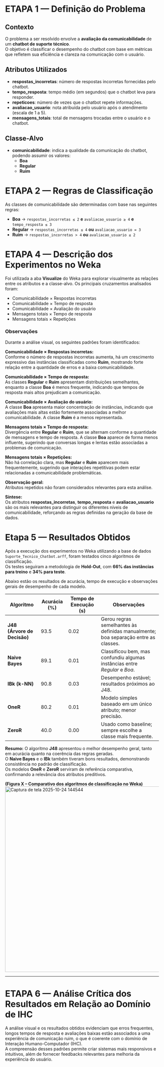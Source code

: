 # ETAPA 1 — Definição do Problema

## Contexto
O problema a ser resolvido envolve a **avaliação da comunicabilidade** de um **chatbot de suporte técnico**.  
O objetivo é classificar o desempenho do chatbot com base em métricas que refletem sua eficiência e clareza na comunicação com o usuário.

## Atributos Utilizados
- **respostas_incorretas**: número de respostas incorretas fornecidas pelo chatbot.  
- **tempo_resposta**: tempo médio (em segundos) que o chatbot leva para responder.  
- **repeticoes**: número de vezes que o chatbot repete informações.  
- **avaliacao_usuario**: nota atribuída pelo usuário após o atendimento (escala de 1 a 5).  
- **mensagens_totais**: total de mensagens trocadas entre o usuário e o chatbot.

## Classe-Alvo
- **comunicabilidade**: indica a qualidade da comunicação do chatbot, podendo assumir os valores:
  - **Boa**
  - **Regular**
  - **Ruim**

# ETAPA 2 — Regras de Classificação
As classes de comunicabilidade são determinadas com base nas seguintes regras:

- **Boa** → `respostas_incorretas ≤ 2` **e** `avaliacao_usuario ≥ 4` **e** `tempo_resposta ≤ 3`
- **Regular** → `respostas_incorretas ≤ 4` **ou** `avaliacao_usuario = 3`
- **Ruim** → `respostas_incorretas > 4` **ou** `avaliacao_usuario ≤ 2`

# ETAPA 4 — Descrição dos Experimentos no Weka
Foi utilizada a aba **Visualize** do Weka para explorar visualmente as relações entre os atributos e a classe-alvo. Os principais cruzamentos analisados foram:
- Comunicabilidade × Respostas incorretas
- Comunicabilidade × Tempo de resposta
- Comunicabilidade × Avaliação do usuário
- Mensagens totais × Tempo de resposta
- Mensagens totais × Repetições

### Observações
Durante a análise visual, os seguintes padrões foram identificados:

**Comunicabilidade × Respostas incorretas:**  
Conforme o número de respostas incorretas aumenta, há um crescimento expressivo das instâncias classificadas como **Ruim**, mostrando forte relação entre a quantidade de erros e a baixa comunicabilidade.

**Comunicabilidade × Tempo de resposta:**  
As classes **Regular** e **Ruim** apresentam distribuições semelhantes, enquanto a classe **Boa** é menos frequente, indicando que tempos de resposta mais altos prejudicam a comunicação.

**Comunicabilidade × Avaliação do usuário:**  
A classe **Boa** apresenta maior concentração de instâncias, indicando que avaliações mais altas estão fortemente associadas a melhor comunicabilidade. A classe **Ruim** é a menos representada.

**Mensagens totais × Tempo de resposta:**  
Divergência entre **Regular** e **Ruim**, que se alternam conforme a quantidade de mensagens e tempo de resposta. A classe **Boa** aparece de forma menos influente, sugerindo que conversas longas e lentas estão associadas a problemas de comunicação.

**Mensagens totais × Repetições:**  
Não há correlação clara, mas **Regular** e **Ruim** aparecem mais frequentemente, sugerindo que interações repetitivas podem estar relacionadas a comunicabilidade problemáticas.

**Observação geral:**  
Atributos repetidos não foram considerados relevantes para esta análise.

**Síntese:**  
Os atributos **respostas_incorretas**, **tempo_resposta** e **avaliacao_usuario** são os mais relevantes para distinguir os diferentes níveis de comunicabilidade, reforçando as regras definidas na geração da base de dados.

# Etapa 5 — Resultados Obtidos

Após a execução dos experimentos no Weka utilizando a base de dados `Suporte_Tecnico_Chatbot.arff`, foram testados cinco algoritmos de classificação.  
Os testes seguiram a metodologia de **Hold-Out**, com **66% das instâncias para treino** e **34% para teste**.

Abaixo estão os resultados de acurácia, tempo de execução e observações gerais de desempenho de cada modelo.

| Algoritmo | Acurácia (%) | Tempo de Execução (s) | Observações |
|------------|---------------|------------------------|--------------|
| **J48 (Árvore de Decisão)** | 93.5 | 0.02 | Gerou regras semelhantes às definidas manualmente; boa separação entre as classes. |
| **Naive Bayes** | 89.1 | 0.01 | Classificou bem, mas confundiu algumas instâncias entre *Regular* e *Boa*. |
| **IBk (k-NN)** | 90.8 | 0.03 | Desempenho estável; resultados próximos ao J48. |
| **OneR** | 80.2 | 0.01 | Modelo simples baseado em um único atributo; menor precisão. |
| **ZeroR** | 40.0 | 0.00 | Usado como baseline; sempre escolhe a classe mais frequente. |

**Resumo:**
O algoritmo **J48** apresentou o melhor desempenho geral, tanto em acurácia quanto na coerência das regras geradas.  
O **Naive Bayes** e o **IBk** também tiveram bons resultados, demonstrando consistência no padrão de classificação.  
Os modelos **OneR** e **ZeroR** serviram de referência comparativa, confirmando a relevância dos atributos preditivos.

****(Figura X – Comparativo dos algoritmos de classificação no Weka)****
<img width="709" height="607" alt="Captura de tela 2025-10-24 144544" src="https://github.com/user-attachments/assets/5087e497-5daa-48d3-a11e-aa396263efc5" />

---

# ETAPA 6 — Análise Crítica dos Resultados em Relação ao Domínio de IHC
A análise visual e os resultados obtidos evidenciam que erros frequentes, longos tempos de resposta e avaliações baixas estão associados a uma experiência de comunicação ruim, o que é coerente com o domínio de Interação Humano-Computador (IHC).  
A compreensão desses padrões permite criar sistemas mais responsivos e intuitivos, além de fornecer feedbacks relevantes para melhoria da experiência do usuário.





